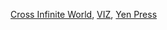 [Cross Infinite World](https://www.crossinfworld.com/), [VIZ](https://www.viz.com/), [Yen Press](https://yenpress.com/)